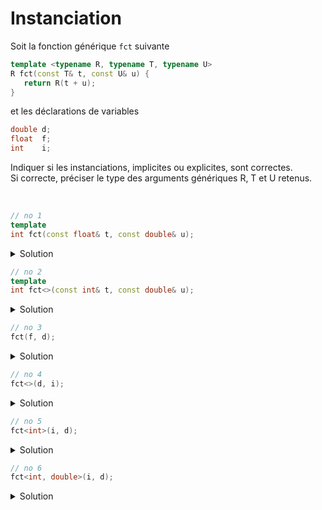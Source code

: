 # Instanciation

Soit la fonction générique `fct` suivante

~~~cpp
template <typename R, typename T, typename U>
R fct(const T& t, const U& u) {
   return R(t + u);
}
~~~

et les déclarations de variables 

~~~cpp
double d;
float  f;
int    i;
~~~

Indiquer si les instanciations, implicites ou explicites, sont correctes.<br>
Si correcte, préciser le type des arguments génériques R, T et U retenus.

<br>

~~~cpp
// no 1
template
int fct(const float& t, const double& u);
~~~

<details>
<summary>Solution</summary>

Correct

Instanciation explicite de la fonction `fct`.

- R : ne sera pas déductible, à passer lors de l'appel
- T : `float`
- U : `double`

exemple d'appel : `fct<int>(f, d);`

------------------------------------------------
</details>

~~~cpp
// no 2
template
int fct<>(const int& t, const double& u);
~~~

<details>
<summary>Solution</summary>

Correct

Instanciation explicite de la fonction `fct`.

- R : ne sera pas déductible, à passer lors de l'appel
- T : `int`
- U : `double`

exemple d'appel : `fct<int>(i, d);`

------------------------------------------------
</details>

~~~cpp
// no 3
fct(f, d);
~~~

<details>
<summary>Solution</summary>

Incorrect. R n'est pas déductible. 

------------------------------------------------
</details>

~~~cpp
// no 4
fct<>(d, i);
~~~

<details>
<summary>Solution</summary>

Incorrect. R n'est pas déductible. 

------------------------------------------------
</details>

~~~cpp
// no 5
fct<int>(i, d);
~~~

<details>
<summary>Solution</summary>

Correct

- R : `int`
- T : `int`
- U : `double`

------------------------------------------------
</details>

~~~cpp
// no 6
fct<int, double>(i, d);
~~~

<details>
<summary>Solution</summary>

Correct

- R : `int`
- T : `double`
- U : `double`

------------------------------------------------
</details>
  